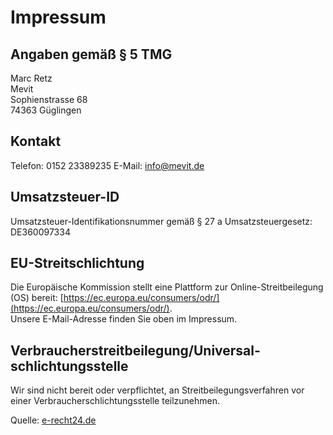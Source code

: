 Impressum
=========

Angaben gemäß § 5 TMG
---------------------

Marc Retz  
Mevit  
Sophienstrasse 68  
74363 Güglingen

Kontakt
-------

Telefon: ‭0152 23389235‬
E-Mail: info@mevit.de

Umsatzsteuer-ID
---------------

Umsatzsteuer-Identifikationsnummer gemäß § 27 a Umsatzsteuergesetz:  
DE360097334

EU-Streitschlichtung
--------------------

Die Europäische Kommission stellt eine Plattform zur Online-Streitbeilegung (OS) bereit: [https://ec.europa.eu/consumers/odr/](https://ec.europa.eu/consumers/odr/).  
Unsere E-Mail-Adresse finden Sie oben im Impressum.

Verbraucher­streit­beilegung/Universal­schlichtungs­stelle
----------------------------------------------------------

Wir sind nicht bereit oder verpflichtet, an Streitbeilegungsverfahren vor einer Verbraucherschlichtungsstelle teilzunehmen.

Quelle: [e-recht24.de](https://www.e-recht24.de)
